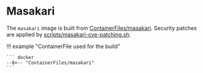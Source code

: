# Masakari

The `masakari` image is built from [ContainerFiles/masakari](https://github.com/rackerlabs/genestack-images/blob/main/ContainerFiles/masakari). Security patches are applied by [scripts/masakari-cve-patching.sh](https://github.com/rackerlabs/genestack-images/blob/main/scripts/masakari-cve-patching.sh).

!!! example "ContainerFile used for the build"

    ``` docker
    --8<-- "ContainerFiles/masakari"
    ```
